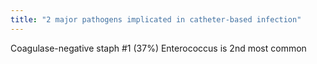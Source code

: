 ```yaml
---
title: "2 major pathogens implicated in catheter-based infection"
---
```

Coagulase-negative staph #1 (37%)
Enterococcus is 2nd most common

